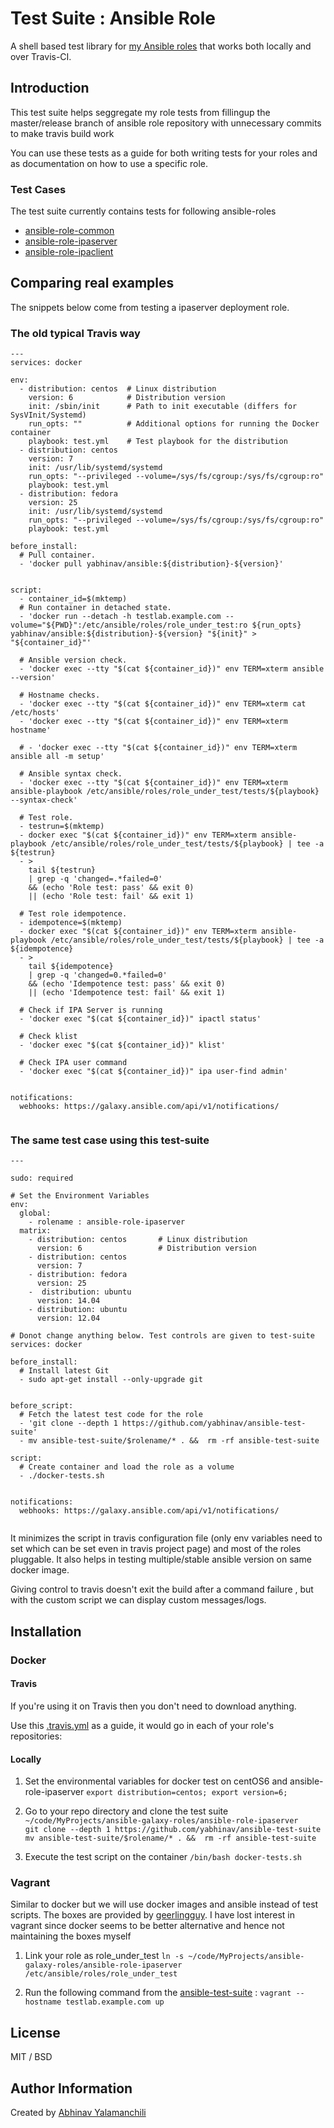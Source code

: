 # Test Suite : Ansible Role 

A shell based test library for [my Ansible roles](https://galaxy.ansible.com/yabhinav/) that works both locally and over Travis-CI.


## Introduction

This test suite helps seggregate my role tests from fillingup the master/release branch of ansible role repository with unnecessary commits to make travis build work

You can use these tests as a guide for both writing tests for your roles and as documentation on how to use a specific role.

### Test Cases

The test suite currently contains tests for following ansible-roles

- [ansible-role-common](https://github.com/yabhinav/ansible-role-common)
- [ansible-role-ipaserver](https://github.com/yabhinav/ansible-role-ipaserver)
- [ansible-role-ipaclient](https://github.com/yabhinav/ansible-role-ipaclient)

## Comparing real examples

The snippets below come from testing a ipaserver deployment role.

### The old typical Travis way

```
---
services: docker

env:
  - distribution: centos  # Linux distribution
    version: 6            # Distribution version
    init: /sbin/init      # Path to init executable (differs for SysVInit/Systemd)
    run_opts: ""          # Additional options for running the Docker container
    playbook: test.yml    # Test playbook for the distribution
  - distribution: centos
    version: 7
    init: /usr/lib/systemd/systemd
    run_opts: "--privileged --volume=/sys/fs/cgroup:/sys/fs/cgroup:ro"
    playbook: test.yml
  - distribution: fedora
    version: 25
    init: /usr/lib/systemd/systemd
    run_opts: "--privileged --volume=/sys/fs/cgroup:/sys/fs/cgroup:ro"
    playbook: test.yml

before_install:
  # Pull container.
  - 'docker pull yabhinav/ansible:${distribution}-${version}'


script:
  - container_id=$(mktemp)
  # Run container in detached state.
  - 'docker run --detach -h testlab.example.com --volume="${PWD}":/etc/ansible/roles/role_under_test:ro ${run_opts} yabhinav/ansible:${distribution}-${version} "${init}" > "${container_id}"'

  # Ansible version check.
  - 'docker exec --tty "$(cat ${container_id})" env TERM=xterm ansible --version'

  # Hostname checks.
  - 'docker exec --tty "$(cat ${container_id})" env TERM=xterm cat /etc/hosts'
  - 'docker exec --tty "$(cat ${container_id})" env TERM=xterm hostname'

  # - 'docker exec --tty "$(cat ${container_id})" env TERM=xterm ansible all -m setup'

  # Ansible syntax check.
  - 'docker exec --tty "$(cat ${container_id})" env TERM=xterm ansible-playbook /etc/ansible/roles/role_under_test/tests/${playbook} --syntax-check'

  # Test role.
  - testrun=$(mktemp)
  - docker exec "$(cat ${container_id})" env TERM=xterm ansible-playbook /etc/ansible/roles/role_under_test/tests/${playbook} | tee -a ${testrun}
  - >
    tail ${testrun}
    | grep -q 'changed=.*failed=0'
    && (echo 'Role test: pass' && exit 0)
    || (echo 'Role test: fail' && exit 1)

  # Test role idempotence.
  - idempotence=$(mktemp)
  - docker exec "$(cat ${container_id})" env TERM=xterm ansible-playbook /etc/ansible/roles/role_under_test/tests/${playbook} | tee -a ${idempotence}
  - >
    tail ${idempotence}
    | grep -q 'changed=0.*failed=0'
    && (echo 'Idempotence test: pass' && exit 0)
    || (echo 'Idempotence test: fail' && exit 1)

  # Check if IPA Server is running
  - 'docker exec "$(cat ${container_id})" ipactl status'

  # Check klist
  - 'docker exec "$(cat ${container_id})" klist'

  # Check IPA user command
  - 'docker exec "$(cat ${container_id})" ipa user-find admin'


notifications:
  webhooks: https://galaxy.ansible.com/api/v1/notifications/


```

### The same test case using this test-suite


```
---

sudo: required

# Set the Environment Variables
env:
  global: 
    - rolename : ansible-role-ipaserver
  matrix:
    - distribution: centos       # Linux distribution
      version: 6                 # Distribution version
    - distribution: centos
      version: 7
    - distribution: fedora
      version: 25
    -  distribution: ubuntu
      version: 14.04
    - distribution: ubuntu
      version: 12.04

# Donot change anything below. Test controls are given to test-suite
services: docker

before_install:
  # Install latest Git
  - sudo apt-get install --only-upgrade git 


before_script:
  # Fetch the latest test code for the role
  - 'git clone --depth 1 https://github.com/yabhinav/ansible-test-suite'
  - mv ansible-test-suite/$rolename/* . &&  rm -rf ansible-test-suite

script:
  # Create container and load the role as a volume
  - ./docker-tests.sh


notifications:
  webhooks: https://galaxy.ansible.com/api/v1/notifications/


```

It minimizes the script in travis configuration file (only env variables need to set which can be set even in travis project page) and most of the roles pluggable. It also helps in testing multiple/stable ansible version on same docker image.

Giving control to travis doesn't exit the build after a command failure , but with the custom script we can display custom messages/logs.


## Installation


### Docker 

#### Travis

If you're using it on Travis then you don't need to download anything.

Use this [.travis.yml](#the-same-test-case-using-this-test-suite) as a guide, it would go in each of your role's repositories:

#### Locally

1. Set the environmental variables for docker test on centOS6 and ansible-role-ipaserver
  `export distribution=centos; export version=6;`

2. Go to your repo directory and clone the test suite
  `   ~/code/MyProjects/ansible-galaxy-roles/ansible-role-ipaserver        ` 
  ``  git clone --depth 1 https://github.com/yabhinav/ansible-test-suite  ``
  ``` mv ansible-test-suite/$rolename/* . &&  rm -rf ansible-test-suite  ```

3. Execute the test script on the container 
  `/bin/bash docker-tests.sh`

### Vagrant

Similar to docker but we will use docker images and ansible instead of test scripts. The boxes are provided by [geerlingguy](https://vagrantcloud.com/geerlingguy). I have lost interest in vagrant since docker seems to be better alternative and hence not maintaining the boxes myself

1. Link your role as role_under_test 
  `ln -s ~/code/MyProjects/ansible-galaxy-roles/ansible-role-ipaserver  /etc/ansible/roles/role_under_test`

2. Run the following command from the [ansible-test-suite](https://github.com/yabhinav/ansible-test-suite) :
  ` vagrant --hostname testlab.example.com up `


## License

MIT / BSD


## Author Information

Created by [Abhinav Yalamanchili](https://yabhinav.github.com)


